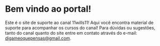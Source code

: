 # Bem vindo ao portal!

Este é o site de suporte ao canal 11wills11! Aqui você encontra material de suporte para acompanhar os cursos do canal!
Para dúvidas ou sugestões, tanto do canal quanto do site entre em contato através do e-mail: digameoquepensas@gmail.com.


